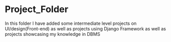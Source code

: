 # Project_Folder

In this folder I have added some intermediate level projects on UI/design(Front-end) as well as projects using Django Framework as well as projects showcasing my knowledge in DBMS
